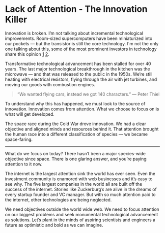 # Lack of Attention - The Innovation Killer

Innovation is broken. I’m not talking about incremental technological improvements. Room-sized supercomputers have been miniaturized into our pockets — but the transistor is still the core technology. I'm not the only one talking about this, some of the most prominent investors in technology share this opinion [1](https://foundersfund.com/the-future/) [2](https://www.nationalreview.com/2011/10/end-future-peter-thiel/).

Transformative technological advancement has been stalled for over 40 years. The last major technological breakthrough in the kitchen was the microwave — and that was released to the public in the 1950s. We’re still heating with electrical resistors, flying through the air with jet turbines, and moving our goods with combustion engines.

> “We wanted flying cars, instead we got 140 characters.”
> — Peter Thiel

To understand why this has happened, we must look to the source of innovation. Innovation comes from attention. What we choose to focus on is what will get developed.

The space race during the Cold War drove innovation. We had a clear objective and aligned minds and resources behind it. That attention brought the human race into a different classification of species — we became space-faring.

---

What do we focus on today? There hasn’t been a major species-wide objective since space. There is one glaring answer, and you’re paying attention to it now.

The internet is the largest attention sink the world has ever seen. Even the investment community is enamored with web businesses and it’s easy to see why. The five largest companies in the world all are built off the success of the internet. Stories like Zuckerburg’s are alive in the dreams of every startup founder and VC manager. But with so much attention paid to the internet, other technologies are being neglected.

We need objectives outside the world wide web. We need to focus attention on our biggest problems and seek monumental technological advancement as solutions. Let’s plant in the minds of aspiring scientists and engineers a future as optimistic and bold as we can imagine.



